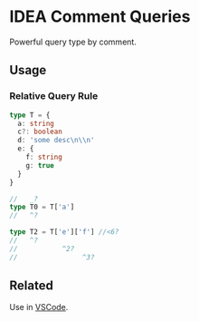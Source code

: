 # IDEA Comment Queries

Powerful query type by comment.

## Usage

### Relative Query Rule

```typescript
type T = {
  a: string
  c?: boolean
  d: 'some desc\n\\n'
  e: {
    f: string
    g: true
  }
}

//   _?
type T0 = T['a']
//   ^?

type T2 = T['e']['f'] //<6?
//   ^?
//           ^2?
//                ^3?
```

## Related

Use in [VSCode](https://github.com/nwylzw/vscode-comment-queries#vscode-comment-queries-readme).
